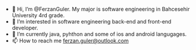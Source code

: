 - 👋 Hi, I’m @FerzanGuler. My major is software engineering in Bahcesehir University 4rd grade.
- 👀 I’m interested in software engineering back-end and front-end developer.
- 🌱 I’m currently java, pyhthon and some of ios and android langugages.
- 📫 How to reach me ferzan.guler@outlook.com
